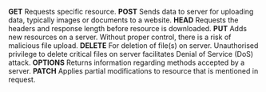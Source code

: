 **GET** Requests specific resource.
**POST** Sends data to server for uploading data, typically images or documents to a website.
**HEAD** Requests the headers and response length before resource is downloaded.
**PUT** Adds new resources on a server. Without proper control, there is a risk of malicious file upload.
**DELETE** For deletion of file(s) on server. Unauthorised privilege to delete critical files on server facilitates Denial of Service (DoS) attack. 
**OPTIONS** Returns information regarding methods accepted by a server.
**PATCH** Applies partial modifications to resource that is mentioned in request.